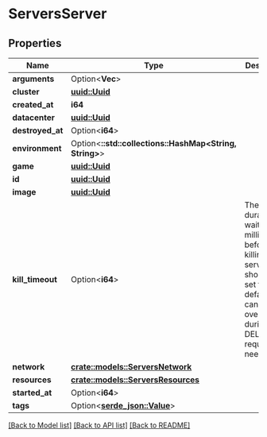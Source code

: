 # ServersServer

## Properties

Name | Type | Description | Notes
------------ | ------------- | ------------- | -------------
**arguments** | Option<**Vec<String>**> |  | [optional]
**cluster** | [**uuid::Uuid**](uuid::Uuid.md) |  | 
**created_at** | **i64** |  | 
**datacenter** | [**uuid::Uuid**](uuid::Uuid.md) |  | 
**destroyed_at** | Option<**i64**> |  | [optional]
**environment** | Option<**::std::collections::HashMap<String, String>**> |  | [optional]
**game** | [**uuid::Uuid**](uuid::Uuid.md) |  | 
**id** | [**uuid::Uuid**](uuid::Uuid.md) |  | 
**image** | [**uuid::Uuid**](uuid::Uuid.md) |  | 
**kill_timeout** | Option<**i64**> | The duration to wait for in milliseconds before killing the server. This should be set to a safe default, and can be overridden during a DELETE request if needed. | [optional]
**network** | [**crate::models::ServersNetwork**](ServersNetwork.md) |  | 
**resources** | [**crate::models::ServersResources**](ServersResources.md) |  | 
**started_at** | Option<**i64**> |  | [optional]
**tags** | Option<[**serde_json::Value**](.md)> |  | 

[[Back to Model list]](../README.md#documentation-for-models) [[Back to API list]](../README.md#documentation-for-api-endpoints) [[Back to README]](../README.md)


